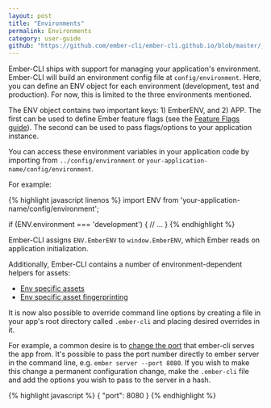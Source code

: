 ```yaml
---
layout: post
title: "Environments"
permalink: Environments
category: user-guide
github: "https://github.com/ember-cli/ember-cli.github.io/blob/master/_posts/2013-04-05-environments.md"
---
```


Ember-CLI ships with support for managing your application's environment. Ember-CLI will build an environment config file at `config/environment`. Here, you can define an ENV object for each environment (development, test and production). For now, this is limited to the three environments mentioned.

The ENV object contains two important keys: 1) EmberENV, and 2) APP. The first can be used to define Ember feature flags (see the [Feature Flags guide](http://emberjs.com/guides/configuring-ember/feature-flags/)). The second can be used to pass flags/options to your application instance.

You can access these environment variables in your application code by importing from `../config/environment` or `your-application-name/config/environment`.

For example:

{% highlight javascript linenos %}
import ENV from 'your-application-name/config/environment';

if (ENV.environment === 'development') {
  // ...
}
{% endhighlight %}

Ember-CLI assigns `ENV.EmberENV` to `window.EmberENV`, which Ember reads on application initialization.

Additionally, Ember-CLI contains a number of environment-dependent helpers for assets:

- [Env specific assets](#environment-specific-assets)
- [Env specific asset fingerprinting](#fingerprinting-and-cdn-urls)

It is now also possible to override command line options by creating a file in your app's root directory called `.ember-cli` and placing desired overrides in it.

For example, a common desire is to [change the port](http://stackoverflow.com/questions/24003944/save-port-number-for-ember-cli-in-a-config-file) that ember-cli serves the app from. It's possible to pass the port number directly to ember server in the command line, e.g. `ember server --port 8080`. If you wish to make this change a permanent configuration change, make the `.ember-cli` file and add the options you wish to pass to the server in a hash.

{% highlight javascript %}
{
  "port": 8080
}
{% endhighlight %}
